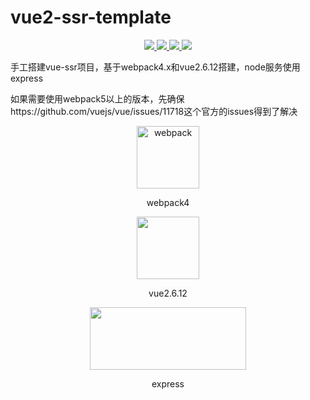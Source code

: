 # vue2-ssr-template

<p align="center">
  <a href="https://github.com/gzg1023/vue2-ssr-template">
    <img src="https://img.shields.io/badge/vue-ssr-blue.svg" >
  </a>
  <a href="https://github.com/gzg1023/vue2-ssr-template">
    <img src="https://img.shields.io/badge/license-MIT-green.svg" >
  </a>
  <a href="https://github.com/gzg1023/vue2-ssr-template">
    <img src="https://img.shields.io/badge/webpack5-build-blue.svg" >
  </a>
   <a href="https://github.com/gzg1023/vue2-ssr-template">
    <img src="https://img.shields.io/badge/express-node-green.svg" >
  </a>
</p>

手工搭建vue-ssr项目，基于webpack4.x和vue2.6.12搭建，node服务使用express

如果需要使用webpack5以上的版本，先确保https://github.com/vuejs/vue/issues/11718这个官方的issues得到了解决

<div align="center">   
<img  width = "100" height = "100" alt="webpack" align = "center" src="https://webpack.docschina.org/icon_512x512.png">

webpack4

<img width = "100" height = "100"  src="https://cn.vuejs.org/images/logo.png">

vue2.6.12

<img width = "250" height = "100"  src="https://cdn.nlark.com/yuque/0/2021/png/276171/1618808297527-45830ab2-baff-46cc-87dc-9d26d3350078.png">

express

</div>
